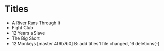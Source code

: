 # Titles

* A River Runs Through It
* Fight Club
* 12 Years a Slave
* The Big Short
* 12 Monkeys
[master 4f6b7b0] B: add titles
 1 file changed, 16 deletions(-)

